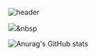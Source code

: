 ![header](https://capsule-render.vercel.app/api?type=waving&color=auto&text=key4ss)

<img src="https://img.shields.io/badge/JavaScript#F7DF1E?style=flat-square&logo=C%2B%2B&logoColor=white"/></a>&nbsp

![Anurag's GitHub stats](https://github-readme-stats.vercel.app/api?username=key4ss&show_icons=true&theme=swift)
